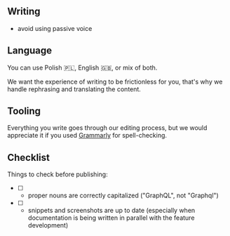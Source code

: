 ## Writing
- avoid using passive voice

## Language
You can use Polish 🇵🇱, English 🇬🇧, or mix of both.

We want the experience of writing to be frictionless for you, that's why we handle rephrasing and translating the content.

## Tooling
Everything you write goes through our editing process, but we would appreciate it if you used [Grammarly](https://grammarly.com/) for spell-checking.

## Checklist
Things to check before publishing:
- [ ] - proper nouns are correctly capitalized ("GraphQL", not "Graphql")
- [ ] - snippets and screenshots are up to date (especially when documentation is being written in parallel with the feature development)
